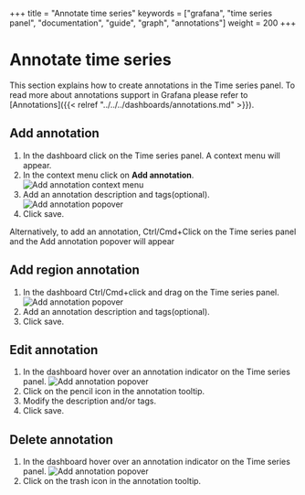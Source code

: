 +++
title = "Annotate time series"
keywords = ["grafana", "time series panel", "documentation", "guide", "graph", "annotations"]
weight = 200
+++

# Annotate time series

This section explains how to create annotations in the Time series panel. To read more about annotations support in Grafana please refer to [Annotations]({{< relref "../../../dashboards/annotations.md" >}}).

## Add annotation

1. In the dashboard click on the Time series panel. A context menu will appear.
1. In the context menu click on **Add annotation**.
   ![Add annotation context menu](/static/img/docs/time-series-panel/time-series-annotations-context-menu.png)
1. Add an annotation description and tags(optional).
   ![Add annotation popover](/static/img/docs/time-series-panel/time-series-annotations-add-annotation.png)
1. Click save.

Alternatively, to add an annotation, Ctrl/Cmd+Click on the Time series panel and the Add annotation popover will appear

## Add region annotation

1. In the dashboard Ctrl/Cmd+click and drag on the Time series panel.
   ![Add annotation popover](/static/img/docs/time-series-panel/time-series-annotations-add-region-annotation.gif)
1. Add an annotation description and tags(optional).
1. Click save.

## Edit annotation

1. In the dashboard hover over an annotation indicator on the Time series panel.
   ![Add annotation popover](/static/img/docs/time-series-panel/time-series-annotations-edit-annotation.gif)
1. Click on the pencil icon in the annotation tooltip.
1. Modify the description and/or tags.
1. Click save.

## Delete annotation

1. In the dashboard hover over an annotation indicator on the Time series panel.
   ![Add annotation popover](/static/img/docs/time-series-panel/time-series-annotations-edit-annotation.gif)
1. Click on the trash icon in the annotation tooltip.

